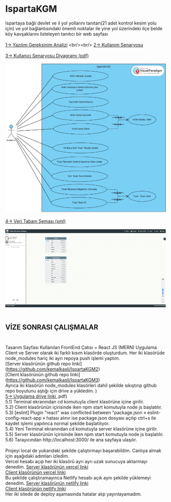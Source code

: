 # IspartaKGM
Ispartaya bağlı devlet ve il yol yollarını tanıtan(21 adet kontrol  kesim yolu için) ve yol bağlantısındaki önemli noktalar ile  yine yol üzerindeki  ilçe belde köy kavşaklarını listeleyen tanıtıcı bir web sayfası 
<br/><br/>
[1-> Yazılım Gereksinim Analizi](https://github.com/kemalkasli/IspartaKGM/blob/main/Yaz%C4%B1l%C4%B1m%20Gereksinim%20Analizi%20-%202221032073%20-%20Kemal%20KA%C5%9ELI%20(08.03.2024).pdf)
<br/><br/>
[2-> Kullanım Senaryosu](https://github.com/kemalkasli/IspartaKGM/blob/main/Kullan%C4%B1m%20Senaryosu.pdf)
<br/><br/>
[3-> Kullanıcı Senaryosu Diyagramı (pdf)](https://github.com/kemalkasli/IspartaKGM/blob/main/Kullan%C4%B1c%C4%B1%20Senaryosu%20Diyagram%C4%B1.pdf)
<br/><br/>
![3-> Kullanıcı Senaryosu Diyagramı (jpeg)](https://github.com/kemalkasli/IspartaKGM/blob/main/Kullan%C4%B1c%C4%B1%20Senaryosu%20Diyagram%C4%B1.jpg)
<br/><br/>
[4-> Veri Tabanı Şeması (xml)](https://github.com/kemalkasli/IspartaKGM/blob/main/veri%20taban%C4%B1%20diyagram%C4%B1%20nosqldbm-19_03_2024_16_18_32.xml)
<br/><br/>
![4-> Veri Tabanı Şeması (png)](https://github.com/kemalkasli/IspartaKGM/blob/main/Veri%20Taban%C4%B1%20Diyagram%C4%B1.png)
<br/><br/>
## VİZE SONRASI ÇALIŞMALAR <br/><br/>
Tasarım Sayfası Kullanılan FrontEnd Çatısı = React JS (MERN)
Uygulama Client ve Server olarak iki farklı kısım klasörde oluşturdum.  Her iki klasörüde node_modules hariç iki ayrı repoya push işlemi yaptım. <br/>
[Server klasörünün github repo linki] (https://github.com/kemalkasli/IspartaKGM2)<br/>
[Client klasörünün github repo linki] (https://github.com/kemalkasli/IspartaKGM3)<br/>
Ayrıca iki klasörün node_modules klasörleri dahil şekilde sıkıştırıp github repo boyutunu aştığı için drive a yükledim. )<br/>
[5-> Uygulama drive linki ](https://drive.google.com/drive/folders/1iEWgud2vp9ba-QpB4jMtH32ihJdgG4sB).pdf)<br/>
5.1) Terminal ekranından cd komutuyla client klasörüne içine girilir.<br/>
5.2) Client klasörünün içirisinde iken npm start komutuyla node js başlatılır.<br/>
5.3) [eslint] Plugin "react" was conflicted between "package.json » eslint-config-react-app »
hatası alınır ise package.json dosyası açılıp ctrl+s ile kaydet işlemi yapılınca normal şekilde başlatılıyor.<br/>
5.4) Yeni Terminal ekranından cd komutuyla server klasörüne içine girilir.<br/>
5.5) Server klasörünün içirisinde iken npm start komutuyla node js başlatılır.<br/>
5.6) Tarayıcından http://localhost:3000/ ile ana sayfaya ulaşılır.<br/><br/>
Projeyi local de yukarıdaki şekilde çalıştırmayı başarabildim. Canlıya almak için aşağıdaki adımları izledim. <br/>
Vercel hesabı açıp her iki klasörü ayrı ayrı uzak sunucuya aktarmayı denedim.<bt/>
[Server klasörünün vercel linki](https://ispartakgm2.vercel.app/)<br/>
[Client klasörünün vercel linki](https://ispartakgm.vercel.app/)<br/>
Bu şekilde çalıştıramayınca Netlify hesabı açık aynı şekilde yüklemeyi denedim.
[Server klasörünün netlify linki](https://thriving-kashata-b41564.netlify.app/)<br/>
[Client klasörünün netlify linki](https://ispartakgm.netlify.app/)<br/>
Her iki sitede de deploy aşamasında hatalar alıp yayınlayamadım.<br/>


